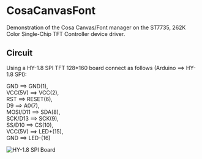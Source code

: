 CosaCanvasFont
==============

Demonstration of the Cosa Canvas/Font manager on the ST7735, 262K Color
Single-Chip TFT Controller device driver. 

Circuit
-------
Using a HY-1.8 SPI TFT 128*160 board connect as follows (Arduino ==>
HY-1.8 SPI):   

GND      ==>   GND(1),   
VCC(5V)  ==>   VCC(2),   
RST      ==>   RESET(6),  
D9       ==>   A0(7),   
MOSI/D11 ==>   SDA(8),   
SCK/D13  ==>   SCK(9),  
SS/D10   ==>   CS(10),   
VCC(5V)  ==>   LED+(15),   
GND      ==>   LED-(16)    

![HY-1.8 SPI Board](http://img04.taobaocdn.com/imgextra/i4/39773402/T2dYOmXflaXXXXXXXX_!!39773402.jpg)
